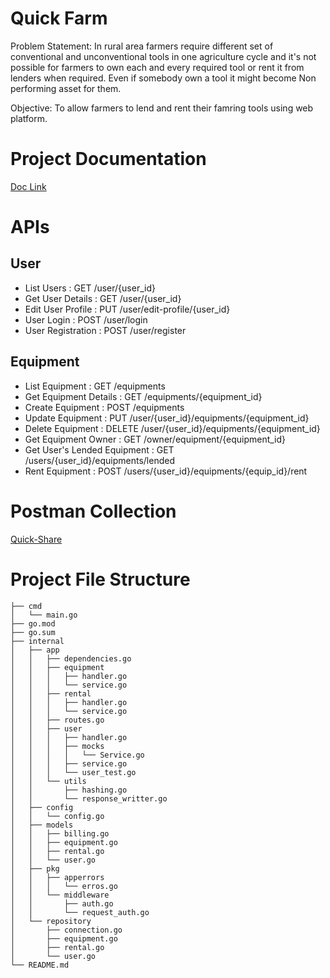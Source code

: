 # Quick Farm

Problem Statement: In rural area farmers require different set of conventional and unconventional tools in one agriculture cycle and it's not possible for farmers to own each and every required  tool or rent it from lenders when required. Even if somebody own a tool it might become Non performing asset for them.

Objective: To allow farmers to lend and rent their famring tools using web platform.

# Project Documentation
<a href="https://docs.google.com/document/d/1-nHlaTeGwmPCY1gzvjb_Zw78IeqDkPvhQHNOcsjo-u0/edit?usp=sharing">Doc Link</a>

# APIs

## User

- List Users : GET /user/{user_id}
- Get User Details : GET /user/{user_id}
- Edit User Profile : PUT /user/edit-profile/{user_id}
- User Login : POST /user/login
- User Registration : POST /user/register

## Equipment

- List Equipment : GET /equipments
- Get Equipment Details : GET /equipments/{equipment_id}
- Create Equipment : POST /equipments
- Update Equipment : PUT /user/{user_id}/equipments/{equipment_id}
- Delete Equipment : DELETE /user/{user_id}/equipments/{equipment_id}
- Get Equipment Owner : GET /owner/equipment/{equipment_id}
- Get User's Lended Equipment : GET /users/{user_id}/equipments/lended
- Rent Equipment : POST /users/{user_id}/equipments/{equip_id}/rent
  

# Postman Collection 
<a href="https://solar-star-172287.postman.co/workspace/My-Workspace~db048750-3973-4142-8e4d-36ad4cd7cf0b/collection/41461760-c03c7feb-fb93-4d63-996d-767d1868c8c5?action=share&creator=41461760">Quick-Share</a>


# Project File Structure
```
├── cmd
│   └── main.go
├── go.mod
├── go.sum
├── internal
│   ├── app
│   │   ├── dependencies.go
│   │   ├── equipment
│   │   │   ├── handler.go
│   │   │   └── service.go
│   │   ├── rental
│   │   │   ├── handler.go
│   │   │   └── service.go
│   │   ├── routes.go
│   │   ├── user
│   │   │   ├── handler.go
│   │   │   ├── mocks
│   │   │   │   └── Service.go
│   │   │   ├── service.go
│   │   │   └── user_test.go
│   │   └── utils
│   │       ├── hashing.go
│   │       └── response_writter.go
│   ├── config
│   │   └── config.go
│   ├── models
│   │   ├── billing.go
│   │   ├── equipment.go
│   │   ├── rental.go
│   │   └── user.go
│   ├── pkg
│   │   ├── apperrors
│   │   │   └── erros.go
│   │   └── middleware
│   │       ├── auth.go
│   │       └── request_auth.go
│   └── repository
│       ├── connection.go
│       ├── equipment.go
│       ├── rental.go
│       └── user.go
└── README.md
```
